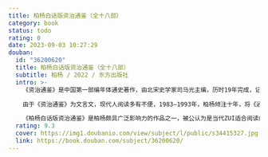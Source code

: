 ```yaml
---
title: 柏杨白话版资治通鉴（全十八部）
category: book
status: todo
rating: 0
date: 2023-09-03 10:27:29
douban:
  id: "36200620"
  title: 柏杨白话版资治通鉴（全十八部）
  subtitle: 柏杨 / 2022 / 东方出版社
  intro: >-
    《资治通鉴》是中国第一部编年体通史著作，由北宋史学家司马光主编，历时19年完成，记录了中国16个朝代共1362年的宏大历史，并以史料分析帝王人臣的品德善恶，治国理政的政策得失，总结王朝更替的经验教训，被视为古代君臣士人的治世教科书，历代学者如王应麟、胡三省、顾炎武、王夫之、梁启超等，都对《通鉴》进行了深入研究并给予至高评价。即使在现当代，《通鉴》也有重大影响，一生对历史研究孜孜以求的毛泽东，所读历史典籍的规模之巨难以统计，但他最为钟情的还是《资治通鉴》，反复研究、批注、阅读达17遍之多。

    由于《资治通鉴》为文言文，现代人阅读多有不便，1983—1993年，柏杨倾注十年，将《通鉴》全书翻译为白话文，使得原本晦涩难解的文言文《资治通鉴》，从此有了平易可亲的一面。柏杨在翻译《资治通鉴》时，还从现代多元文化背景出发，对史实做出角度宽广的观察与评论，用“柏杨曰”的形式，注入自己的历史观点，谈论历史成败因果，表达他作为一个现代人的领悟与感受，以示与原著中“臣光曰”的不同立场。

    《柏杨白话版资治通鉴》是柏杨颇具广泛影响力的作品之一，被公认为是当代ZUI适合阅读的白话版《资治通鉴》。
  rating: 9.3
  cover: https://img1.doubanio.com/view/subject/l/public/s34415327.jpg
  link: https://book.douban.com/subject/36200620/
---
```


